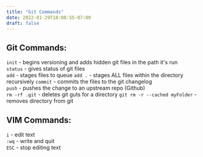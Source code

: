 ```yaml
---
title: "Git Commands"
date: 2022-01-29T18:08:55-07:00
draft: false
---
```


## Git Commands:

`init` - begins versioning and adds hidden git files in the path it's run  
`status` - gives status of git files  
`add` - stages files to queue
`add .` - stages ALL files within the directory recursively
`commit` - commits the files to the git changelog  
`push` - pushes the change to an upstream repo (Github)  
`rm -rf .git` - deletes git guts for a directory
`git rm -r --cached myFolder` - removes directory from git

## VIM Commands:
`i` - edit text  
`:wq` - write and quit  
`ESC` - stop editing text